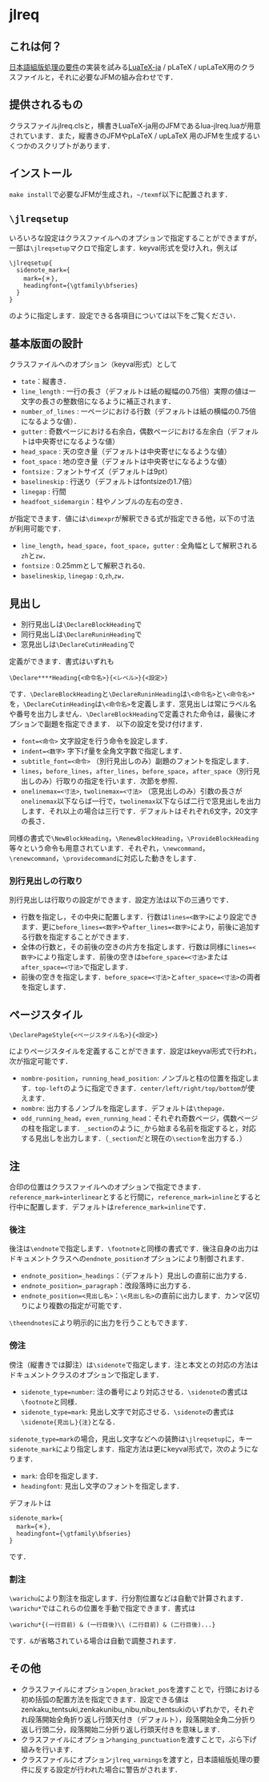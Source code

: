 # jlreq

## これは何？
[日本語組版処理の要件](https://www.w3.org/TR/jlreq/ja/)の実装を試みる[LuaTeX-ja](https://osdn.jp/projects/luatex-ja/wiki/FrontPage) / pLaTeX / upLaTeX用のクラスファイルと，それに必要なJFMの組み合わせです．

## 提供されるもの
クラスファイルjlreq.clsと，横書きLuaTeX-ja用のJFMであるlua-jlreq.luaが用意されています．また，縦書きのJFMやpLaTeX / upLaTeX 用のJFMを生成するいくつかのスクリプトがあります．

## インストール
`make install`で必要なJFMが生成され，`~/texmf`以下に配置されます．

## `\jlreqsetup`
いろいろな設定はクラスファイルへのオプションで指定することができますが，一部は`\jlreqsetup`マクロで指定します．keyval形式を受け入れ，例えば

````
\jlreqsetup{
  sidenote_mark={
    mark={＊},
    headingfont={\gtfamily\bfseries}
  }
}
````

のように指定します．設定できる各項目については以下をご覧ください．

## 基本版面の設計
クラスファイルへのオプション（keyval形式）として

* `tate`：縦書き．
* `line_length` : 一行の長さ（デフォルトは紙の縦幅の0.75倍）実際の値は一文字の長さの整数倍になるように補正されます．
* `number_of_lines` : 一ページにおける行数（デフォルトは紙の横幅の0.75倍になるような値）．
* `gutter` : 奇数ページにおける右余白，偶数ページにおける左余白（デフォルトは中央寄せになるような値）
* `head_space` : 天の空き量（デフォルトは中央寄せになるような値）
* `foot_space` : 地の空き量（デフォルトは中央寄せになるような値）
* `fontsize` : フォントサイズ（デフォルトは9pt）
* `baselineskip` : 行送り（デフォルトはfontsizeの1.7倍）
* `linegap` : 行間
* `headfoot_sidemargin`：柱やノンブルの左右の空き．

が指定できます．値には`\dimexpr`が解釈できる式が指定できる他，以下の寸法が利用可能です．

* `line_length`，`head_space`，`foot_space`，`gutter` : 全角幅として解釈される`zh`と`zw`．
* `fontsize` : 0.25mmとして解釈される`Q`．
* `baselineskip`, `linegap` : `Q`,`zh`,`zw`．

## 見出し
* 別行見出しは`\DeclareBlockHeading`で
* 同行見出しは`\DeclareRuninHeading`で
* 窓見出しは`\DeclareCutinHeading`で

定義ができます．書式はいずれも

```
\Declare****Heading{<命令名>}{<レベル>}{<設定>}
```

です．`\DeclareBlockHeading`と`\DeclareRuninHeading`は`\<命令名>`と`\<命令名>*`を，`\DeclareCutinHeading`は`\<命令名>`を定義します．窓見出しは常にラベル名や番号を出力しません．`\DeclareBlockHeading`で定義された命令は，最後にオプションで副題を指定できます．
以下の設定を受け付けます．

* `font=<命令>` 文字設定を行う命令を設定します．
* `indent=<数字>` 字下げ量を全角文字数で指定します．
* `subtitle_font=<命令>` （別行見出しのみ）副題のフォントを指定します．
* `lines`，`before_lines`，`after_lines`，`before_space`，`after_space`（別行見出しのみ）行取りの指定を行います．次節を参照．
* `onelinemax=<寸法>`, `twolinemax=<寸法>` （窓見出しのみ）引数の長さが`onelinemax`以下ならば一行で，`twolinemax`以下ならば二行で窓見出しを出力します．それ以上の場合は三行です．デフォルトはそれぞれ6文字，20文字の長さ．

同様の書式で`\NewBlockHeading`，`\RenewBlockHeading`，`\ProvideBlockHeading`等々という命令も用意されています．それぞれ，`\newcommand`，`\renewcommand`，`\providecommand`に対応した動きをします．


### 別行見出しの行取り
別行見出しは行取りの設定ができます．設定方法は以下の三通りです．

* 行数を指定し，その中央に配置します．行数は`lines=<数字>`により設定できます．更に`before_lines=<数字>`や`after_lines=<数字>`により，前後に追加する行数を指定することができます．
* 全体の行数と，その前後の空きの片方を指定します．行数は同様に`lines=<数字>`により指定します．前後の空きは`before_space=<寸法>`または`after_space=<寸法>`で指定します．
* 前後の空きを指定します．`before_space=<寸法>`と`after_space=<寸法>`の両者を指定します．


## ページスタイル

``\DeclarePageStyle{<ページスタイル名>}{<設定>}``

によりページスタイルを定義することができます．設定はkeyval形式で行われ，次が指定可能です．

* `nombre-position`，`running_head_position`: ノンブルと柱の位置を指定します．`top-left`のように指定できます．`center/left/right/top/bottom`が使えます．
* `nombre`: 出力するノンブルを指定します．デフォルトは`\thepage`．
* `odd_running_head`，`even_running_head`：それぞれ奇数ページ，偶数ページの柱を指定します．`_section`のように`_`から始まる名前を指定すると，対応する見出しを出力します．（`_section`だと現在の`\section`を出力する．）


## 注
合印の位置はクラスファイルへのオプションで指定できます．
`reference_mark=interlinear`とすると行間に，`reference_mark=inline`とすると行中に配置します．デフォルトは`reference_mark=inline`です．

### 後注
後注は`\endnote`で指定します．`\footnote`と同様の書式です．後注自身の出力はドキュメントクラスへの`endnote_position`オプションにより制御されます．

* `endnote_position=_headings`：（デフォルト）見出しの直前に出力する．
* `endnote_position=_paragraph`：改段落時に出力する．
* `endnote_position=<見出し名>`：`\<見出し名>`の直前に出力します．カンマ区切りにより複数の指定が可能です．

``\theendnotes``により明示的に出力を行うこともできます．

### 傍注
傍注（縦書きでは脚注）は`\sidenote`で指定します．注と本文との対応の方法はドキュメントクラスのオプションで指定します．

* `sidenote_type=number`: 注の番号により対応させる．`\sidenote`の書式は`\footnote`と同様．
* `sidenote_type=mark`: 見出し文字で対応させる．`\sidenote`の書式は`\sidenote{見出し}{注}`となる．

`sidenote_type=mark`の場合，見出し文字などへの装飾は`\jlreqsetup`に，キー`sidenote_mark`により指定します．指定方法は更にkeyval形式で，次のようになります．

* `mark`: 合印を指定します．
* `headingfont`: 見出し文字のフォントを指定します．

デフォルトは
````
sidenote_mark={
  mark={＊},
  headingfont={\gtfamily\bfseries}
}
````
です．

### 割注
`\warichu`により割注を指定します．行分割位置などは自動で計算されます．`\warichu*`ではこれらの位置を手動で指定できます．書式は

``\warichu*{(一行目前) & (一行目後)\\ (二行目前) & (二行目後)...}``

です．`&`が省略されている場合は自動で調整されます．

## その他

* クラスファイルにオプション`open_bracket_pos`を渡すことで，行頭における初め括弧の配置方法を指定できます．設定できる値はzenkaku_tentsuki,zenkakunibu_nibu,nibu_tentsukiのいずれかで，それぞれ段落開始全角折り返し行頭天付き（デフォルト），段落開始全角二分折り返し行頭二分，段落開始二分折り返し行頭天付きを意味します．
* クラスファイルにオプション`hanging_punctuation`を渡すことで，ぶら下げ組みを行います．
* クラスファイルにオプション`jlreq_warnings`を渡すと，日本語組版処理の要件に反する設定が行われた場合に警告がされます．

